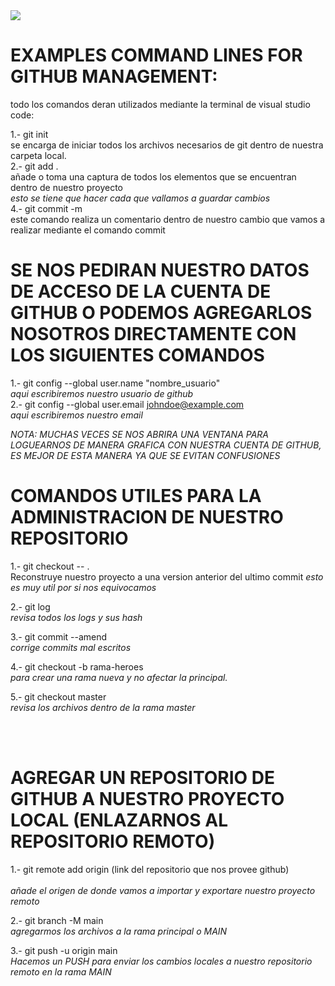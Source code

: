 <img src="https://1000logos.net/wp-content/uploads/2018/11/GitHub-logo.png" >

# EXAMPLES COMMAND LINES FOR GITHUB MANAGEMENT:<br>

todo los comandos deran utilizados mediante la terminal de visual studio code:<br>

1.- git init <br>
se encarga de iniciar todos los archivos necesarios de git dentro de nuestra carpeta local.<br> 
2.- git add . <br>
añade o toma una captura de todos los elementos que se encuentran dentro de nuestro proyecto<br> 
*esto se tiene que hacer cada que vallamos a guardar cambios*<br>
4.- git commit -m <br>
este comando realiza un comentario dentro de nuestro cambio que vamos a realizar mediante el comando commit

# SE NOS PEDIRAN NUESTRO DATOS DE ACCESO DE LA CUENTA DE GITHUB O PODEMOS AGREGARLOS NOSOTROS DIRECTAMENTE CON LOS SIGUIENTES COMANDOS <br>

1.- git config --global user.name "nombre_usuario"<br>
*aqui escribiremos  nuestro usuario de github*<br>
2.- git config --global user.email johndoe@example.com<br>
*aqui escribiremos nuestro email*


*NOTA: MUCHAS VECES SE NOS ABRIRA UNA VENTANA PARA LOGUEARNOS DE MANERA GRAFICA CON NUESTRA CUENTA DE GITHUB, ES MEJOR DE ESTA MANERA YA QUE SE EVITAN CONFUSIONES* <BR>

# COMANDOS UTILES PARA LA ADMINISTRACION DE NUESTRO REPOSITORIO

1.- git checkout -- .<br>
Reconstruye nuestro proyecto a una version anterior del ultimo commit 
*esto es muy util por si nos equivocamos*

2.- git log  <br>
*revisa todos los logs y sus hash*<br>

3.- git commit --amend  <br>
*corrige commits mal escritos*<br>

4.- git checkout -b rama-heroes  <br>
*para crear una rama nueva y no afectar la principal.*<br>

5.- git checkout master <br>
*revisa los archivos dentro de la rama master*

<br><br>
# AGREGAR UN REPOSITORIO DE GITHUB A NUESTRO PROYECTO LOCAL (ENLAZARNOS AL REPOSITORIO REMOTO)<br>

1.- git remote add origin (link del repositorio que nos provee github) <br>  
*añade el origen de donde vamos a importar y exportare nuestro proyecto remoto*<br>

2.- git branch -M main<br>
*agregarmos los archivos a la rama principal o MAIN* <br>


3.- git push -u origin main<br>
*Hacemos un PUSH para enviar los cambios locales a nuestro repositorio remoto en la rama MAIN*